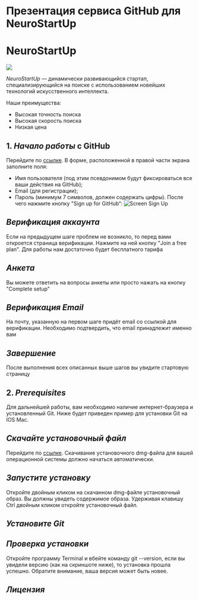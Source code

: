 # Презентация сервиса GitHub для NeuroStartUp
# NeuroStartUp

![](logo.png)

*NeuroStartUp* — динамически развивающийся стартап, специализирующийся на поиске с использованием новейших технологий искусственного интеллекта.

Наши преимущества:
* Высокая точность поиска
* Высокая скорость поиска
* Низкая цена

## 1. *Начало работы* с GitHub
 Перейдите по [ссылке](https://github.com). В форме, расположенной в правой части экрана заполните поля:
* Имя пользователя (под этим псевдонимом будут фиксироваться все ваши действия на GitHub);
* Email (для регистрации);
* Пароль (минимум 7 символов, должен содержать цифры).
После чего нажмите кнопку "Sign up for GitHub“:
![Screen Sign Up](https://github.com/netology-code/guides/blob/master/github/img/1.jpg) 

## *Верификация аккаунта*
Если на предыдущем шаге проблем не возникло, то перед вами откроется страница верификации. Нажмите на ней кнопку "Join a free plan". Для работы нам достаточно будет бесплатного тарифа

## *Анкета*
Вы можете ответить на вопросы анкеты или просто нажать на кнопку "Complete setup"

## *Верификация Email*
На почту, указанную на первом шаге придёт email со ссылкой для верификации. Необходимо подтвердить, что email принадлежит именно вам

## *Завершение*
После выполнения всех описанных выше шагов вы увидите стартовую страницу

## 2. *Prerequisites*
Для дальнейшей работы, вам необходимо наличие интернет-браузера и установленный Git. 
Ниже будет приведен пример для установки Git на IOS Mac. 

## *Скачайте установочный файл*
Перейдите по [ссылке](https://git-scm.com/download/mac). Скачивание установочного dmg-файла для вашей операционной системы должно начаться автоматически.

## *Запустите установку*
Откройте двойным кликом на скачанном dmg-файле установочный образ. Вы должны увидеть содержимое образа. Удерживая клавишу Ctrl двойным кликом откройте установочный файл.
## *Установите Git*

## *Проверка установки*
Откройте программу Terminal и вбейте команду git --version, если вы увидели версию (как на скриншоте ниже), то установка прошла успешно. Обратите внимание, ваша версия может быть новее.

## *Лицензия*
